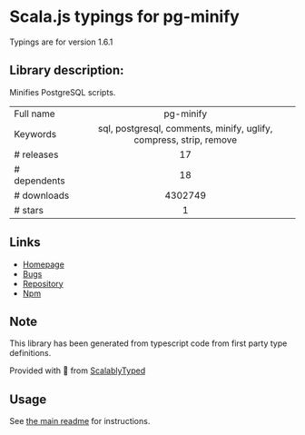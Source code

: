 
# Scala.js typings for pg-minify

Typings are for version 1.6.1

## Library description:
Minifies PostgreSQL scripts.

|                    |                 |
| ------------------ | :-------------: |
| Full name          | pg-minify |
| Keywords           | sql, postgresql, comments, minify, uglify, compress, strip, remove |
| # releases         | 17 |
| # dependents       | 18 |
| # downloads        | 4302749 |
| # stars            | 1 |

## Links
- [Homepage](https://github.com/vitaly-t/pg-minify)
- [Bugs](https://github.com/vitaly-t/pg-minify/issues)
- [Repository](https://github.com/vitaly-t/pg-minify)
- [Npm](https://www.npmjs.com/package/pg-minify)
    


## Note
This library has been generated from typescript code from first party type definitions.

Provided with :purple_heart: from [ScalablyTyped](https://github.com/oyvindberg/ScalablyTyped)

## Usage
See [the main readme](../../readme.md) for instructions.


